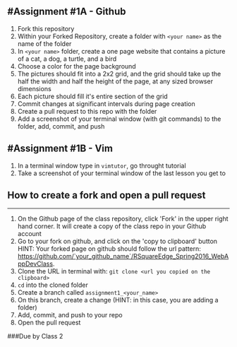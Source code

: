 #Assignment #1A - Github
------------------------------------------------------------------
1. Fork this repository
2. Within your Forked Repository, create a folder with `<your name>` as the name of the folder
3. In `<your name>` folder, create a one page website that contains a picture of a cat, a dog, a turtle, and a bird
4. Choose a color for the page background
5. The pictures should fit into a 2x2 grid, and the grid should take up the half the width and half the height of the page, at any sized browser dimensions
6. Each picture should fill it's entire section of the grid
7. Commit changes at significant intervals during page creation
8. Create a pull request to this repo with the <your name> folder
9. Add a screenshot of your terminal window (with git commands) to the folder, add, commit, and push 

#Assignment #1B - Vim
------------------------------------------------------------------
1. In a terminal window type in `vimtutor`, go throught tutorial
2. Take a screenshot of your terminal window of the last lesson you get to




## How to create a fork and open a pull request
------------------------------------------------------------------
1. On the Github page of the class repository, click 'Fork' in the upper right hand corner. It will create a copy of the class repo in your Github account
2. Go to your fork on github, and click on the 'copy to clipboard' button HINT: Your forked page on github should follow the url pattern: https://github.com/`your_github_name`/RSquareEdge_Spring2016_WebAppDevClass.
4. Clone the URL in terminal with: `git clone <url you copied on the clipboard>`
5. `cd` into the cloned folder
6. Create a branch called `assignment1_<your_name>`
7. On this branch, create a change (HINT: in this case, you are adding a folder)
8. Add, commit, and push to your repo
9. Open the pull request

###Due by Class 2




